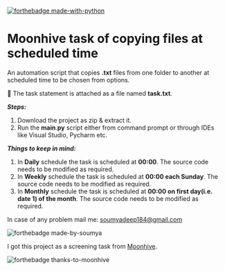 [![forthebadge made-with-python](http://ForTheBadge.com/images/badges/made-with-python.svg)](https://www.python.org/)

# Moonhive task of copying files at scheduled time
An automation script that copies **.txt** files from one folder to another at scheduled time to be chosen from options.

👋 The task statement is attached as a file named **task.txt**.

***Steps:***
1. Download the project as zip & extract it.
2. Run the **main**.**py** script either from command prompt or through IDEs like Visual Studio, Pycharm etc.

***Things to keep in mind:***
1. In **Daily** schedule the task is scheduled at **00:00**. The source code needs to be modified as required.
2. In **Weekly** schedule the task is scheduled at **00:00 each Sunday**. The source code needs to be modified as required.
3. In **Monthly** schedule the task is scheduled at **00:00 on first day(i.e. date 1) of the month**. The source code needs to be modified as required.

In case of any problem mail me: <a href="mailto:soumyadeep184@gmail.com">soumyadeep184@gmail.com</a> 

![forthebadge made-by-soumya](https://img.shields.io/badge/CREATED_BY-SOUMYA-blue)

I got this project as a screening task from <a href="http://moonhive.in" target="_blank">Moonhive</a>.

![forthebadge thanks-to-moonhive](https://img.shields.io/badge/THANKS_TO-MOONHIVE-brightgreen)
